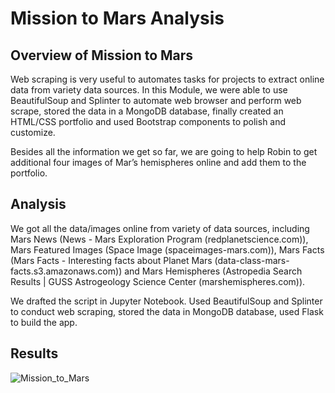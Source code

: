 # Mission to Mars Analysis

## Overview of Mission to Mars

Web scraping is very useful to automates tasks for projects to extract online data from variety data sources. In this Module, we were able to use BeautifulSoup and Splinter to automate web browser and perform web scrape, stored the data in a MongoDB database, finally created an HTML/CSS portfolio and used Bootstrap components to polish and customize. 

Besides all the information we get so far, we are going to help Robin to get additional four images of Mar’s hemispheres online and add them to the portfolio.


## Analysis

We got all the data/images online from variety of data sources, including Mars News (News - Mars Exploration Program (redplanetscience.com)), Mars Featured Images (Space Image (spaceimages-mars.com)), Mars Facts (Mars Facts - Interesting facts about Planet Mars (data-class-mars-facts.s3.amazonaws.com)) and Mars Hemispheres (Astropedia Search Results | GUSS Astrogeology Science Center (marshemispheres.com)). 

We drafted the script in Jupyter Notebook. Used BeautifulSoup and Splinter to conduct web scraping, stored the data in MongoDB database, used Flask to build the app.


## Results

![Mission_to_Mars](https://user-images.githubusercontent.com/79289806/116832329-b2df2a00-ab82-11eb-84c2-203a9d954389.PNG)
